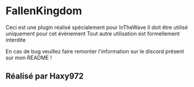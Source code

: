 # FallenKingdom
Ceci est une plugin réalisé spécialement pour InTheWave
Il doit être utilisé uniquement pour cet évènement
Tout autre utilisation est formellement interdite

En cas de bug veuillez faire remonter l'information sur le discord présent sur mon README !
## Réalisé par Haxy972

